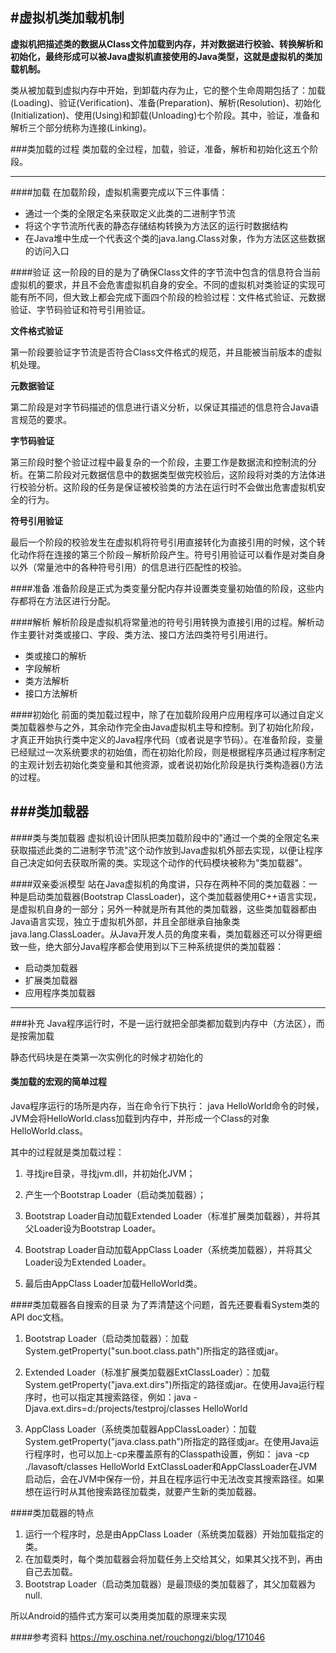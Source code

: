 #虚拟机类加载机制
---
**虚拟机把描述类的数据从Class文件加载到内存，并对数据进行校验、转换解析和初始化，最终形成可以被Java虚拟机直接使用的Java类型，这就是虚拟机的类加载机制。**

类从被加载到虚拟内存中开始，到卸载内存为止，它的整个生命周期包括了：加载(Loading)、验证(Verification)、准备(Preparation)、解析(Resolution)、初始化(Initialization)、使用(Using)和卸载(Unloading)七个阶段。其中，验证，准备和解析三个部分统称为连接(Linking)。

###类加载的过程
类加载的全过程，加载，验证，准备，解析和初始化这五个阶段。

---

####加载
在加载阶段，虚拟机需要完成以下三件事情：

* 通过一个类的全限定名来获取定义此类的二进制字节流
* 将这个字节流所代表的静态存储结构转换为方法区的运行时数据结构
* 在Java堆中生成一个代表这个类的java.lang.Class对象，作为方法区这些数据的访问入口

####验证
这一阶段的目的是为了确保Class文件的字节流中包含的信息符合当前虚拟机的要求，并且不会危害虚拟机自身的安全。不同的虚拟机对类验证的实现可能有所不同，但大致上都会完成下面四个阶段的检验过程：文件格式验证、元数据验证、字节码验证和符号引用验证。

**文件格式验证**

第一阶段要验证字节流是否符合Class文件格式的规范，并且能被当前版本的虚拟机处理。

**元数据验证**

第二阶段是对字节码描述的信息进行语义分析，以保证其描述的信息符合Java语言规范的要求。

**字节码验证**

第三阶段时整个验证过程中最复杂的一个阶段，主要工作是数据流和控制流的分析。在第二阶段对元数据信息中的数据类型做完校验后，这阶段将对类的方法体进行校验分析。这阶段的任务是保证被校验类的方法在运行时不会做出危害虚拟机安全的行为。

**符号引用验证**

最后一个阶段的校验发生在虚拟机将符号引用直接转化为直接引用的时候，这个转化动作将在连接的第三个阶段－解析阶段产生。符号引用验证可以看作是对类自身以外（常量池中的各种符号引用）的信息进行匹配性的校验。

####准备
准备阶段是正式为类变量分配内存并设置类变量初始值的阶段，这些内存都将在方法区进行分配。

####解析
解析阶段是虚拟机将常量池的符号引用转换为直接引用的过程。解析动作主要针对类或接口、字段、类方法、接口方法四类符号引用进行。

* 类或接口的解析
* 字段解析
* 类方法解析
* 接口方法解析

####初始化
前面的类加载过程中，除了在加载阶段用户应用程序可以通过自定义类加载器参与之外，其余动作完全由Java虚拟机主导和控制。到了初始化阶段，才真正开始执行类中定义的Java程序代码（或者说是字节码）。在准备阶段，变量已经赋过一次系统要求的初始值，而在初始化阶段，则是根据程序员通过程序制定的主观计划去初始化类变量和其他资源，或者说初始化阶段是执行类构造器<clinit>()方法的过程。

###类加载器
---
####类与类加载器
虚拟机设计团队把类加载阶段中的"通过一个类的全限定名来获取描述此类的二进制字节流"这个动作放到Java虚拟机外部去实现，以便让程序自己决定如何去获取所需的类。实现这个动作的代码模块被称为"类加载器"。

####双亲委派模型
站在Java虚拟机的角度讲，只存在两种不同的类加载器：一种是启动类加载器(Bootstrap ClassLoader)，这个类加载器使用C++语言实现，是虚拟机自身的一部分；另外一种就是所有其他的类加载器，这些类加载器都由Java语言实现，独立于虚拟机外部，并且全部继承自抽象类java.lang.ClassLoader。从Java开发人员的角度来看，类加载器还可以分得更细致一些，绝大部分Java程序都会使用到以下三种系统提供的类加载器：

* 启动类加载器
* 扩展类加载器
* 应用程序类加载器


---

###补充
Java程序运行时，不是一运行就把全部类都加载到内存中（方法区），而是按需加载

静态代码块是在类第一次实例化的时候才初始化的



#### 类加载的宏观的简单过程
Java程序运行的场所是内存，当在命令行下执行：
java HelloWorld命令的时候，JVM会将HelloWorld.class加载到内存中，并形成一个Class的对象HelloWorld.class。

其中的过程就是类加载过程：

1. 寻找jre目录，寻找jvm.dll，并初始化JVM；

2. 产生一个Bootstrap Loader（启动类加载器）；
3. Bootstrap Loader自动加载Extended Loader（标准扩展类加载器），并将其父Loader设为Bootstrap Loader。
4. Bootstrap Loader自动加载AppClass Loader（系统类加载器），并将其父Loader设为Extended Loader。
5. 最后由AppClass Loader加载HelloWorld类。


####类加载器各自搜索的目录
为了弄清楚这个问题，首先还要看看System类的API doc文档。

1. Bootstrap Loader（启动类加载器）：加载System.getProperty("sun.boot.class.path")所指定的路径或jar。

2. Extended Loader（标准扩展类加载器ExtClassLoader）：加载System.getProperty("java.ext.dirs")所指定的路径或jar。在使用Java运行程序时，也可以指定其搜索路径，例如：java -Djava.ext.dirs=d:/projects/testproj/classes HelloWorld
3. AppClass Loader（系统类加载器AppClassLoader）：加载System.getProperty("java.class.path")所指定的路径或jar。在使用Java运行程序时，也可以加上-cp来覆盖原有的Classpath设置，例如： java -cp ./lavasoft/classes HelloWorld
ExtClassLoader和AppClassLoader在JVM启动后，会在JVM中保存一份，并且在程序运行中无法改变其搜索路径。如果想在运行时从其他搜索路径加载类，就要产生新的类加载器。


####类加载器的特点
1. 运行一个程序时，总是由AppClass Loader（系统类加载器）开始加载指定的类。
2. 在加载类时，每个类加载器会将加载任务上交给其父，如果其父找不到，再由自己去加载。 
3. Bootstrap Loader（启动类加载器）是最顶级的类加载器了，其父加载器为null.

所以Android的插件式方案可以类用类加载的原理来实现

####参考资料
https://my.oschina.net/rouchongzi/blog/171046
